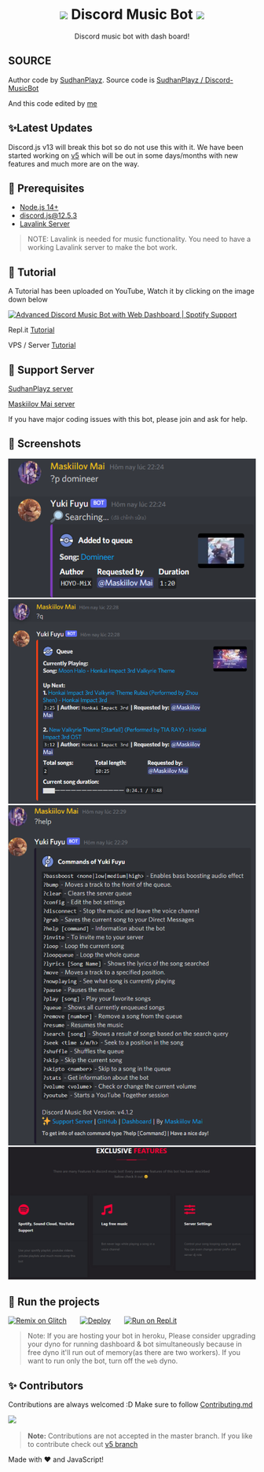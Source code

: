 <h1 align="center"><img src="./assets/logo.gif" width="30px"> Discord Music Bot <img src="./assets/logo.gif" width="30px"></h1>
<p align="center">Discord music bot with dash board!</p>

## SOURCE
Author code by [SudhanPlayz](https://github.com/SudhanPlayz). Source code is [SudhanPlayz
/
Discord-MusicBot
](https://github.com/SudhanPlayz/Discord-MusicBot)

And this code edited by [me](https://github.com/maskiilovmai)

## ✨Latest Updates
Discord.js v13 will break this bot so do not use this with it. We have been started working on [v5](https://github.com/SudhanPlayz/Discord-MusicBot/tree/v5) which will be out in some days/months with new features and much more are on the way.

## 🚧 Prerequisites 

- [Node.js 14+](https://nodejs.org/en/download/)
- [discord.js@12.5.3](https://www.npmjs.com/package/discord.js/v/12.5.3)
- [Lavalink Server](https://github.com/freyacodes/Lavalink#server-configuration)

> NOTE: Lavalink is needed for music functionality. You need to have a working Lavalink server to make the bot work.

## 📝 Tutorial

A Tutorial has been uploaded on YouTube, Watch it by clicking on the image down below

[![Advanced Discord Music Bot with Web Dashboard | Spotify Support](https://img.youtube.com/vi/p4lP96Tiv9s/maxresdefault.jpg)](https://www.youtube.com/watch?v=p4lP96Tiv9s)

Repl.it [Tutorial](https://github.com/SudhanPlayz/Discord-MusicBot/wiki/Installation-on-Repl-it)

VPS / Server [Tutorial](https://github.com/SudhanPlayz/Discord-MusicBot/wiki/Installation-on-a-Linux-server)

## 📝 Support Server
[SudhanPlayz server](https://discord.gg/sbySMS7m3v)

[Maskiilov Mai server](https://kutt.it/GrenadeGaming)

If you have major coding issues with this bot, please join and ask for help.

## 📸 Screenshots

<div align="left"><img src="/assets/play.png"></div><div align="center"><img src="/assets/queue.png"></div><div align="right"><img src="/assets/help.png"></div>

<div align="center"><img src="/assets/features.png"></div>

## 💨 Run the projects

[![Remix on Glitch](https://cdn.glitch.com/2703baf2-b643-4da7-ab91-7ee2a2d00b5b%2Fremix-button.svg)](https://glitch.com/edit/#!/import/github/SudhanPlayz/Discord-MusicBot)&nbsp;&nbsp;&nbsp;&nbsp;&nbsp;&nbsp;
[![Deploy](https://www.herokucdn.com/deploy/button.svg)](https://heroku.com/deploy?template=https://github.com/SudhanPlayz/Discord-MusicBot)&nbsp;&nbsp;&nbsp;&nbsp;&nbsp;&nbsp;
[![Run on Repl.it](https://repl.it/badge/github/SudhanPlayz/Discord-MusicBot)](https://repl.it/github/SudhanPlayz/Discord-MusicBot)
> Note: If you are hosting your bot in heroku, Please consider upgrading your dyno for running dashboard & bot simultaneously because in free dyno it'll run out of memory(as there are two workers). If you want to run only the bot, turn off the `web` dyno.

## ✨ Contributors

Contributions are always welcomed :D Make sure to follow [Contributing.md](/CONTRIBUTING.md)

<a href="https://github.com/SudhanPlayz/Discord-MusicBot/graphs/contributors">
  <img src="https://contributors-img.web.app/image?repo=SudhanPlayz/Discord-MusicBot" />
</a>

> **Note:** Contributions are not accepted in the master branch. If you like to contribute check out [v5 branch](https://github.com/SudhanPlayz/Discord-MusicBot/tree/v5)

Made with :heart: and JavaScript!
